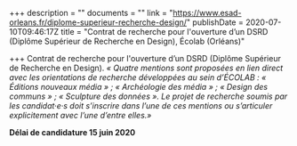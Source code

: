 +++
description = ""
documents = ""
link = "https://www.esad-orleans.fr/diplome-superieur-recherche-design/"
publishDate = 2020-07-10T09:46:17Z
title = "Contrat de recherche pour l'ouverture d’un DSRD (Diplôme Supérieur de Recherche en Design), Écolab (Orléans)"

+++
Contrat de recherche pour l'ouverture d’un DSRD (Diplôme Supérieur de Recherche en Design). _« Quatre mentions sont proposées en lien direct avec les orientations de recherche développées au sein d’ÉCOLAB : « Éditions nouveaux média » ; « Archéologie des média » ; « Design des communs » ; « Sculpture des données ». Le projet de recherche soumis par les candidat·e·s doit s’inscrire dans l’une de ces mentions ou s’articuler explicitement avec l’une d’entre elles.»_ 

  
**Délai de candidature 15 juin 2020**